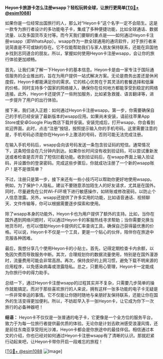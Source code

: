 **Heyon卡旅游卡怎么注册wsapp？轻松玩转全球，让旅行更简单[[TG💪+ @esim1088](https://t.me/s/esim1088)]**

如果你是一位经常出国旅行的人，那么对“Heyon卡”这个名字一定不会陌生。这是一款专为旅行者设计的多功能电子卡，集成了多种便捷功能，比如全球通话、数据流量、以及多国货币支付等。而今天我们要聊的重点是——如何通过Heyon卡注册wsapp（即WhatsApp）。wsapp作为一款全球通用的通讯软件，对于旅行者来说简直是不可或缺的存在。它不仅能帮助我们与家人朋友保持联系，还能在异国他乡找到志同道合的朋友。所以，掌握如何使用Heyon卡注册wsapp，会让你的旅行体验更加顺畅。

首先，让我们来了解一下Heyon卡的基本信息。Heyon卡是由一家专注于国际通信服务的企业推出的，旨在为用户提供一站式解决方案。无论是商务出差还是休闲度假，Heyon卡都能满足你的需求。它的核心优势在于其灵活的套餐选择和低廉的价格，同时支持多个国家的网络接入，确保你在任何地方都能享受到稳定的网络连接。此外，Heyon卡还提供了一些附加服务，比如紧急救援、语言翻译等，进一步提升了用户的出行体验。

接下来，我们进入正题：如何通过Heyon卡注册wsapp。第一步，你需要确保自己的手机已经安装了最新版本的wsapp应用。如果尚未安装，请前往苹果App Store或安卓Google Play商店下载并安装。安装完成后，打开wsapp，你会看到欢迎界面。此时，点击“注册”按钮，按照提示输入你的手机号码。这里需要注意的是，手机号码必须是你在Heyon卡上激活的号码，否则可能无法完成注册。

在输入手机号码后，wsapp会向该号码发送一条包含验证码的短信。通常情况下，这条短信会在几分钟内到达。如果你长时间没有收到验证码，可以尝试重新发送或者检查是否开启了短信拦截功能。收到验证码后，在wsapp界面上输入验证码，并设置你的登录密码。完成这些步骤后，你就成功注册了一个新的wsapp账户！是不是很简单？

不过，注册只是第一步，接下来还有一些小技巧可以帮助你更好地使用wsapp。例如，为了保护个人隐私，建议不要随意添加陌生人的好友请求，尤其是在国外。同时，尽量避免在公共Wi-Fi环境下进行敏感操作，如转账或修改密码，以防止个人信息泄露。另外，wsapp还提供了许多实用的功能，比如语音通话、视频聊天、文件传输等，你可以根据需要逐步探索和使用。

除了wsapp本身的功能外，Heyon卡也为用户提供了额外的支持。比如，当你在国外遇到网络问题时，可以通过Heyon卡的客服热线寻求帮助；当你需要兑换当地货币时，也可以借助Heyon卡提供的汇率查询工具，确保自己获得最优惠的价格。可以说，Heyon卡不仅是一个工具，更是一个贴心的伙伴，陪伴你在旅途中克服各种困难。

最后，我想分享几个使用Heyon卡的小贴士。首先，记得定期检查卡内余额，以免因欠费而导致服务中断。其次，合理规划你的数据流量使用，特别是在国外漫游时，流量费用可能会非常高昂。再次，保持良好的上网习惯，避免下载不明来源的应用程序，以免感染病毒或泄露隐私。总之，只要用心管理，Heyon卡一定能成为你旅行中的得力助手。

总结一下，通过Heyon卡注册wsapp的过程其实并不复杂，只需要几步简单的操作就能搞定。而对于那些喜欢旅行的人来说，拥有这样一张多功能的电子卡无疑是一件非常幸运的事情。它不仅能让你随时随地与亲朋好友保持联系，还能让你在国外的生活变得更加便利。所以，不妨趁早入手一张Heyon卡，让它成为你下一次旅行的必备神器吧！

**结语：** Heyon卡不仅仅是一张普通的电子卡，它更像是一个全方位的服务平台，致力于为每一位旅行者提供最优质的体验。无论你是计划去欧洲感受浪漫风情，还是前往东南亚享受阳光沙滩，Heyon卡都会是你旅途中的最佳伴侣。相信通过本文的介绍，你也已经对如何通过Heyon卡注册wsapp有了清晰的认识。那就赶紧行动起来吧，让Heyon卡带你开启一段难忘的旅程！

[[TG💪+ @esim1088](https://t.me/s/esim1088) ![Image](https://i.postimg.cc/4NQfJmqS/Snipaste-2025-05-13-00-14-12.png)]